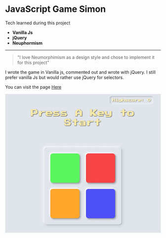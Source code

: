 # JavaScript Game Simon

Tech learned during this project

- **Vanilla Js**
- **jQuery**
- **Neuphormism**

---

> "I love Neumorphimism as a design style and chose to implement it for this project"

I wrote the game in Vanilla js, commented out and wrote with jQuery. I still prefer vanilla Js but would rather use jQuery for selectors.

You can visit the page [Here](https://emmanuel-develops.github.io/javascript_simon_game/index.html "JavaScript Simon Game")

![Screenshot of Simon game](/screen2.jpg)
